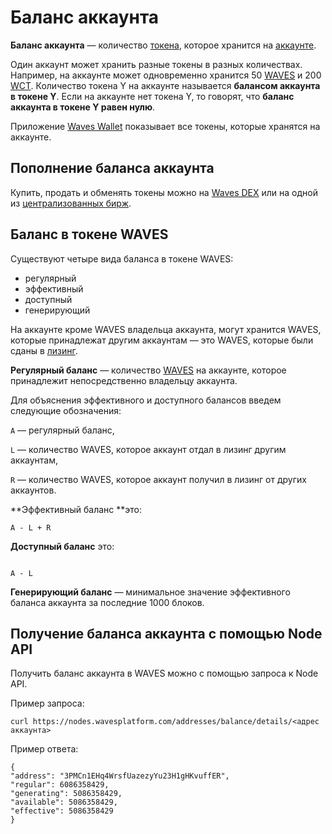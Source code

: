 # Баланс аккаунта

**Баланс аккаунта** — количество [токена](/blockchain/token.md), которое хранится на [аккаунте](/blockchain/account.md).

Один аккаунт может хранить разные токены в разных количествах. Например, на аккаунте может одновременно хранится 50 [WAVES](/blockchain/token/waves.md) и 200 [WCT](/blockchain/token/wct.md). Количество токена Y на аккаунте называется **балансом аккаунта в токене Y**. Если на аккаунте нет токена Y, то говорят, что **баланс аккаунта в токене Y равен нулю**.

Приложение [Waves Wallet](https://wavesplatform.com/technology/wallet) показывает все токены, которые хранятся на аккаунте.

## Пополнение баланса аккаунта

Купить, продать и обменять токены можно на [Waves DEX](/waves-dex/about-waves-dex.md) или на одной из [централизованных бирж](https://coinmarketcap.com/currencies/waves/#markets).

## Баланс в токене WAVES

Существуют четыре вида баланса в токене WAVES:

* регулярный
* эффективный
* доступный
* генерирующий

На аккаунте кроме WAVES владельца аккаунта, могут хранится WAVES, которые принадлежат другим аккаунтам — это WAVES, которые были сданы в [лизинг](/blockchain/leasing.md).

**Регулярный баланс** — количество [WAVES](/blockchain/token/waves.md) на аккаунте, которое принадлежит непосредственно владельцу аккаунта.

Для объяснения эффективного и доступного балансов введем следующие обозначения:

`A` — регулярный баланс,

`L` — количество WAVES, которое аккаунт отдал в лизинг другим аккаунтам,

`R` — количество WAVES, которое аккаунт получил в лизинг от других аккаунтов.

**Эффективный баланс **это:

```
A - L + R
```

**Доступный баланс** это:

```

A - L
```

**Генерирующий баланс** — минимальное значение эффективного баланса аккаунта за последние 1000 блоков.

## Получение баланса аккаунта с помощью Node API

Получить баланс аккаунта в WAVES можно с помощью запроса к Node API.

Пример запроса:

```
curl https://nodes.wavesplatform.com/addresses/balance/details/<адрес аккаунта>
```

Пример ответа:

```
{
"address": "3PMCn1EHq4WrsfUazezyYu23H1gHKvuffER",
"regular": 6086358429,
"generating": 5086358429,
"available": 5086358429,
"effective": 5086358429
}
```
